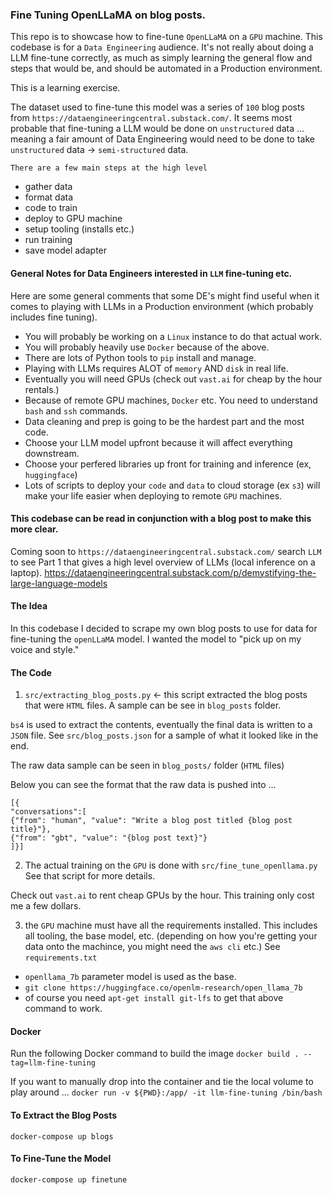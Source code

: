 ### Fine Tuning OpenLLaMA on blog posts.

This repo is to showcase how to fine-tune `OpenLLaMA` on a `GPU` machine. This codebase
is for a `Data Engineering` audience. It's not really about doing a LLM fine-tune correctly,
as much as simply learning the general flow and steps that would be, and should be automated
in a Production environment.

This is a learning exercise.

The dataset used to fine-tune this model was a series of `100` blog posts
from `https://dataengineeringcentral.substack.com/`. It seems most probable that
fine-tuning a LLM would be done on `unstructured` data ... meaning a fair amount
of Data Engineering would need to be done to take `unstructured` data -> `semi-structured` data.

`There are a few main steps at the high level`
- gather data
- format data
- code to train
- deploy to GPU machine
- setup tooling (installs etc.)
- run training
- save model adapter


#### General Notes for Data Engineers interested in `LLM` fine-tuning etc.
Here are some general comments that some DE's might find useful when it comes to 
playing with LLMs in a Production environment (which probably includes fine tuning).
- You will probably be working on a `Linux` instance to do that actual work.
- You will probably heavily use `Docker` because of the above.
- There are lots of Python tools to `pip` install and manage.
- Playing with LLMs requires ALOT of `memory` AND `disk` in real life.
- Eventually you will need GPUs (check out `vast.ai` for cheap by the hour rentals.)
- Because of remote GPU machines, `Docker` etc. You need to understand `bash` and `ssh` commands.
- Data cleaning and prep is going to be the hardest part and the most code.
- Choose your LLM model upfront because it will affect everything downstream.
- Choose your perfered libraries up front for training and inference (ex, `huggingface`)
- Lots of scripts to deploy your `code` and `data` to cloud storage (ex `s3`) will make your life easier when deploying to remote `GPU` machines.

#### This codebase can be read in conjunction with a  blog post to make this more clear.
Coming soon to `https://dataengineeringcentral.substack.com/` search `LLM` to see Part 1
that gives a high level overview of LLMs (local inference on a laptop).
https://dataengineeringcentral.substack.com/p/demystifying-the-large-language-models


#### The Idea
In this codebase I decided to scrape my own blog posts to use for data for fine-tuning the `openLLaMA`
model. I wanted the model to "pick up on my voice and style."

#### The Code
1. `src/extracting_blog_posts.py` <- this script extracted the blog posts that
were `HTML` files. A sample can be see in `blog_posts` folder.

`bs4` is used to extract the contents, eventually the final data is written to a `JSON` file.
See `src/blog_posts.json` for a sample of what it looked like in the end.

The raw data sample can be seen in `blog_posts/` folder (`HTML` files)

Below you can see the format that the raw data is pushed into ...
```
[{
"conversations":[
{"from": "human", "value": "Write a blog post titled {blog post title}"},
{"from": "gbt", "value": "{blog post text}"}
]}]
```

2. The actual training on the `GPU` is done with `src/fine_tune_openllama.py`
See that script for more details.

Check out `vast.ai` to rent cheap GPUs by the hour. This training only cost me a few dollars.

3. the `GPU` machine must have all the requirements installed. This includes all tooling, the base model, etc. (depending on how you're getting your data onto the machince, you might need the `aws cli` etc.)
See `requirements.txt`
- `openllama_7b` parameter model is used as the base.
- `git clone https://huggingface.co/openlm-research/open_llama_7b`
- of course you need `apt-get install git-lfs` to get that above command to work.

#### Docker
Run the following Docker command to build the image `docker build . --tag=llm-fine-tuning`

If you want to manually drop into the container and tie the local volume to play around ... 
`docker run -v ${PWD}:/app/ -it llm-fine-tuning /bin/bash`

#### To Extract the Blog Posts
`docker-compose up blogs` 

#### To Fine-Tune the Model
`docker-compose up finetune`
